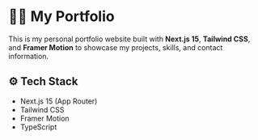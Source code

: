 # 🧑‍💻 My Portfolio

This is my personal portfolio website built with **Next.js 15**, **Tailwind CSS**, and **Framer Motion** to showcase my projects, skills, and contact information.

## ⚙️ Tech Stack

- Next.js 15 (App Router)
- Tailwind CSS
- Framer Motion
- TypeScript
